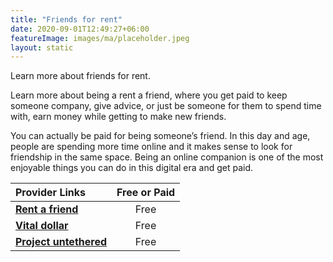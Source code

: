 ```yaml
---
title: "Friends for rent"
date: 2020-09-01T12:49:27+06:00
featureImage: images/ma/placeholder.jpeg
layout: static
---
```


Learn more about friends for rent.

Learn more about being a rent a friend, where you get paid to keep someone company, give advice, or just be someone for them to spend time with, earn money while getting to make new friends.

You can actually be paid for being someone’s friend. In this day and age, people are spending more time online and it makes sense to look for friendship in the same space. Being an online companion is one of the most enjoyable things you can do in this digital era and get paid.

| Provider Links      | Free or Paid  |  
| :-----------          | :--------------:      |  
| [**Rent a friend**](https://rentafriend.com/beafriend/) | Free | 
| [**Vital dollar**](https://vitaldollar.com/rent-friend/) | Free | 
| [**Project untethered**](https://www.projectuntethered.com/get-paid-to-be-an-online-friend/) | Free | 
  

<br/><br/>






